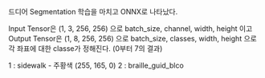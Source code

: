 드디어 Segmentation 학습을 마치고 ONNX로 나타났다.

Input Tensor은 (1, 3, 256, 256) 으로 batch_size, channel, width, height 이고
Output Tensor은 (1, 8, 256, 256) 으로 batch_size, classes, width, height 으로
각 좌표에 대한 classe가 정해진다. (0부터 7의 결과)

1 : sidewalk - 주황색 (255, 165, 0)
2 : braille_guid_blco